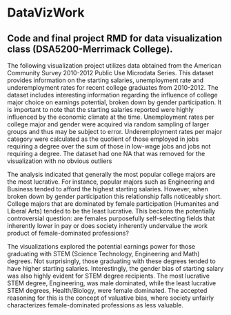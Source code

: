 # DataVizWork
## Code and final project RMD for data visualization class (DSA5200-Merrimack College).

The following visualization project utilizes data obtained from the American Community Survey 2010-2012 Public Use Microdata Series. This dataset provides information on the starting salaries, unemployment rate and underemployment rates for recent college graduates from 2010-2012. The dataset includes interesting information regarding the influence of college major choice on earnings potential, broken down by gender participation. It is important to note that the starting salaries reported were highly influenced by the economic climate at the time. Unemployment rates per college major and gender were acquired via random sampling of larger groups and thus may be subject to error. Underemployment rates per major category were calculated as the quotient of those employed in jobs requiring a degree over the sum of those in low-wage jobs and jobs not requiring a degree. The dataset had one NA that was removed for the visualization with no obvious outliers

The analysis indicated that generally the most popular college majors are the most lucrative. For instance, popular majors such as Engineering and Business tended to afford the highest starting salaries. However, when broken down by gender participation this relationship falls noticeably short. College majors that are dominated by female participation (Humanites and Liberal Arts) tended to be the least lucrative. This beckons the potentially controversial question: are females purposefully self-selecting fields that inherently lower in pay or does society inherently undervalue the work product of female-dominated professions?

The visualizations explored the potential earnings power for those graduating with STEM (Science Technology, Engineering and Math) degrees. Not surprisingly, those graduating with these degrees tended to have higher starting salaries. Interestingly, the gender bias of starting salary was also highly evident for STEM degree recipients. The most lucrative STEM degree, Engineering, was male dominated, while the least lucrative STEM degrees, Health/Biology, were female dominated. The accepted reasoning for this is the concept of valuative bias, where society unfairly characterizes female-dominated professions as less valuable.
